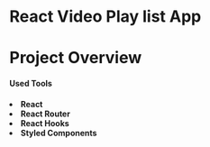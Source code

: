 <h1>React Video Play list App<h1>

<!-- [Project Live Link](https://quirky-minsky-8ca914.netlify.app/). -->

# Project Overview

<h4>Used Tools<h4>

<li>React
<li>React Router
<li>React Hooks
<li>Styled Components

<br />
